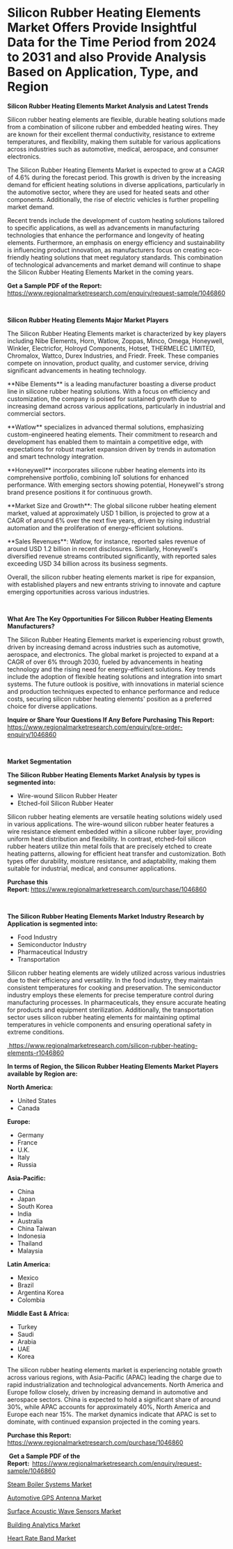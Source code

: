 <p><h1>Silicon Rubber Heating Elements Market Offers Provide Insightful Data for the Time Period from 2024 to 2031 and also Provide Analysis Based on Application, Type, and Region</h1></p><p><strong>Silicon Rubber Heating Elements Market Analysis and Latest Trends</strong></p>
<p><p>Silicon rubber heating elements are flexible, durable heating solutions made from a combination of silicone rubber and embedded heating wires. They are known for their excellent thermal conductivity, resistance to extreme temperatures, and flexibility, making them suitable for various applications across industries such as automotive, medical, aerospace, and consumer electronics. </p><p>The Silicon Rubber Heating Elements Market is expected to grow at a CAGR of 4.6% during the forecast period. This growth is driven by the increasing demand for efficient heating solutions in diverse applications, particularly in the automotive sector, where they are used for heated seats and other components. Additionally, the rise of electric vehicles is further propelling market demand. </p><p>Recent trends include the development of custom heating solutions tailored to specific applications, as well as advancements in manufacturing technologies that enhance the performance and longevity of heating elements. Furthermore, an emphasis on energy efficiency and sustainability is influencing product innovation, as manufacturers focus on creating eco-friendly heating solutions that meet regulatory standards. This combination of technological advancements and market demand will continue to shape the Silicon Rubber Heating Elements Market in the coming years.</p></p>
<p><strong>Get a Sample PDF of the Report:&nbsp;</strong> <a href="https://www.regionalmarketresearch.com/enquiry/request-sample/1046860">https://www.regionalmarketresearch.com/enquiry/request-sample/1046860</a></p>
<p>&nbsp;</p>
<p><strong>Silicon Rubber Heating Elements Major Market Players</strong></p>
<p><p>The Silicon Rubber Heating Elements market is characterized by key players including Nibe Elements, Horn, Watlow, Zoppas, Minco, Omega, Honeywell, Winkler, Electricfor, Holroyd Components, Hotset, THERMELEC LIMITED, Chromalox, Wattco, Durex Industries, and Friedr. Freek. These companies compete on innovation, product quality, and customer service, driving significant advancements in heating technology.</p><p>**Nibe Elements** is a leading manufacturer boasting a diverse product line in silicone rubber heating solutions. With a focus on efficiency and customization, the company is poised for sustained growth due to increasing demand across various applications, particularly in industrial and commercial sectors.</p><p>**Watlow** specializes in advanced thermal solutions, emphasizing custom-engineered heating elements. Their commitment to research and development has enabled them to maintain a competitive edge, with expectations for robust market expansion driven by trends in automation and smart technology integration.</p><p>**Honeywell** incorporates silicone rubber heating elements into its comprehensive portfolio, combining IoT solutions for enhanced performance. With emerging sectors showing potential, Honeywell's strong brand presence positions it for continuous growth.</p><p>**Market Size and Growth**: The global silicone rubber heating element market, valued at approximately USD 1 billion, is projected to grow at a CAGR of around 6% over the next five years, driven by rising industrial automation and the proliferation of energy-efficient solutions.</p><p>**Sales Revenues**: Watlow, for instance, reported sales revenue of around USD 1.2 billion in recent disclosures. Similarly, Honeywell's diversified revenue streams contributed significantly, with reported sales exceeding USD 34 billion across its business segments.</p><p>Overall, the silicon rubber heating elements market is ripe for expansion, with established players and new entrants striving to innovate and capture emerging opportunities across various industries.</p></p>
<p>&nbsp;</p>
<p><strong>What Are The Key Opportunities For Silicon Rubber Heating Elements Manufacturers?</strong></p>
<p><p>The Silicon Rubber Heating Elements market is experiencing robust growth, driven by increasing demand across industries such as automotive, aerospace, and electronics. The global market is projected to expand at a CAGR of over 6% through 2030, fueled by advancements in heating technology and the rising need for energy-efficient solutions. Key trends include the adoption of flexible heating solutions and integration into smart systems. The future outlook is positive, with innovations in material science and production techniques expected to enhance performance and reduce costs, securing silicon rubber heating elements' position as a preferred choice for diverse applications.</p></p>
<p><strong>Inquire or Share Your Questions If Any Before Purchasing This Report:</strong> <a href="https://www.regionalmarketresearch.com/enquiry/pre-order-enquiry/1046860">https://www.regionalmarketresearch.com/enquiry/pre-order-enquiry/1046860</a></p>
<p>&nbsp;</p>
<p><strong>Market Segmentation</strong></p>
<p><strong>The Silicon Rubber Heating Elements Market Analysis by types is segmented into:</strong></p>
<p><ul><li>Wire-wound Silicon Rubber Heater</li><li>Etched-foil Silicon Rubber Heater</li></ul></p>
<p><p>Silicon rubber heating elements are versatile heating solutions widely used in various applications. The wire-wound silicon rubber heater features a wire resistance element embedded within a silicone rubber layer, providing uniform heat distribution and flexibility. In contrast, etched-foil silicon rubber heaters utilize thin metal foils that are precisely etched to create heating patterns, allowing for efficient heat transfer and customization. Both types offer durability, moisture resistance, and adaptability, making them suitable for industrial, medical, and consumer applications.</p></p>
<p><strong>Purchase this Report:&nbsp;</strong><a href="https://www.regionalmarketresearch.com/purchase/1046860">https://www.regionalmarketresearch.com/purchase/1046860</a></p>
<p>&nbsp;</p>
<p><strong>The Silicon Rubber Heating Elements Market Industry Research by Application is segmented into:</strong></p>
<p><ul><li>Food Industry</li><li>Semiconductor Industry</li><li>Pharmaceutical Industry</li><li>Transportation</li></ul></p>
<p><p>Silicon rubber heating elements are widely utilized across various industries due to their efficiency and versatility. In the food industry, they maintain consistent temperatures for cooking and preservation. The semiconductor industry employs these elements for precise temperature control during manufacturing processes. In pharmaceuticals, they ensure accurate heating for products and equipment sterilization. Additionally, the transportation sector uses silicon rubber heating elements for maintaining optimal temperatures in vehicle components and ensuring operational safety in extreme conditions.</p></p>
<p><a href="https://www.regionalmarketresearch.com/silicon-rubber-heating-elements-r1046860">&nbsp;https://www.regionalmarketresearch.com/silicon-rubber-heating-elements-r1046860</a></p>
<p><strong>In terms of Region, the Silicon Rubber Heating Elements Market Players available by Region are:</strong></p>
<p>
    <p> <strong> North America: </strong>
        <ul>
            <li>United States</li>
            <li>Canada</li>
        </ul>
        </p> 
    <p> <strong> Europe: </strong>
        <ul>
            <li>Germany</li>
            <li>France</li>
            <li>U.K.</li>
            <li>Italy</li>
            <li>Russia</li>
        </ul>
        </p> 
    <p> <strong> Asia-Pacific: </strong>
        <ul>
            <li>China</li>
            <li>Japan</li>
            <li>South Korea</li>
            <li>India</li>
            <li>Australia</li>
            <li>China Taiwan</li>
            <li>Indonesia</li>
            <li>Thailand</li>
            <li>Malaysia</li>
        </ul>
        </p> 
    <p> <strong> Latin America: </strong>
        <ul>
            <li>Mexico</li>
            <li>Brazil</li>
            <li>Argentina Korea</li>
            <li>Colombia</li>
        </ul>
        </p> 
    <p> <strong> Middle East & Africa: </strong>
        <ul>
            <li>Turkey</li>
            <li>Saudi</li>
            <li>Arabia</li>
            <li>UAE</li>
            <li>Korea</li>
        </ul>
    </p>
    </p>
<p><p>The silicon rubber heating elements market is experiencing notable growth across various regions, with Asia-Pacific (APAC) leading the charge due to rapid industrialization and technological advancements. North America and Europe follow closely, driven by increasing demand in automotive and aerospace sectors. China is expected to hold a significant share of around 30%, while APAC accounts for approximately 40%, North America and Europe each near 15%. The market dynamics indicate that APAC is set to dominate, with continued expansion projected in the coming years.</p></p>
<p><strong>Purchase this Report: </strong><a href="https://www.regionalmarketresearch.com/purchase/1046860">https://www.regionalmarketresearch.com/purchase/1046860</a></p>
<p>&nbsp;<strong>Get a Sample PDF of the Report:&nbsp;&nbsp;</strong><a href="https://www.regionalmarketresearch.com/enquiry/request-sample/1046860">https://www.regionalmarketresearch.com/enquiry/request-sample/1046860</a></p>
<p><strong></strong></p>
<p><p><a href="https://github.com/AngelaWalsh696/Market-Research-Report-List-1/blob/main/steam-boiler-systems-market.md">Steam Boiler Systems Market</a></p><p><a href="https://issuu.com/reportprime-2/docs/automotive-gps-antenna-market-size-_b85313022b3188">Automotive GPS Antenna Market</a></p><p><a href="https://github.com/SanjidaKhan901/Market-Research-Report-List-1/blob/main/surface-acoustic-wave-sensors-market.md">Surface Acoustic Wave Sensors Market</a></p><p><a href="https://www.linkedin.com/pulse/building-analytics-market-size-share-competitive-landscape-rongf">Building Analytics Market</a></p><p><a href="https://issuu.com/reportprime-2/docs/heart-rate-band-market-size-2030.pp_d1b33b1163a5ba">Heart Rate Band Market</a></p></p>